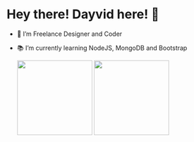 #  Hey there! Dayvid here! 👋


- 🎨 I’m Freelance Designer and Coder
- 📚 I’m currently learning NodeJS, MongoDB and Bootstrap
 


  <img height="170em" src="https://github-readme-stats.vercel.app/api?username=Dayvid-san&show_icons=true&theme=tokyonight&include_all_commits=true&count_private=true"/>
  <img height="170em" src="https://github-readme-stats.vercel.app/api/top-langs/?username=Dayvid-san&layout=compact&langs_count=7&theme=tokyonight"/>


